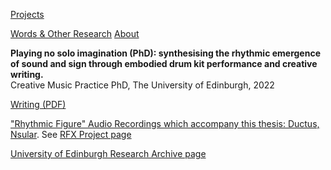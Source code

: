 <!-- NAV for all headers !-->
[Projects](https://paulabbott.net/index.html)
<!--[Future](https://paulabbott.net/future/)!-->
[Words & Other Research](https://paulabbott.net/wr)
[About](https://paulabbott.net/about/)
<!-- end nav! -->

<div id="standard-text" markdown="1">

__Playing no solo imagination (PhD): synthesising the rhythmic emergence of sound and sign through embodied drum kit performance and creative writing.__  
Creative Music Practice PhD, The University of Edinburgh, 2022

[Writing (PDF)](https://era.ed.ac.uk/bitstream/handle/1842/38770/AbbottP_2022.pdf?sequence=1&isAllowed=y)  

["Rhythmic Figure" Audio Recordings which accompany this thesis: Ductus, Nsular](https://doi.org/10.7488/ds/3112). See [RFX Project page](https://paulabbott.net/projects/rfx-phd.html)

[University of Edinburgh Research Archive page](http://dx.doi.org/10.7488/era/2024)



</div> <!-- end of body text !-->

